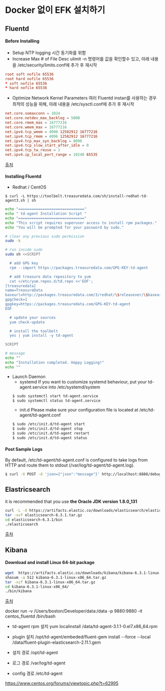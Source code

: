 # Docker 없이 EFK 설치하기

## Fluentd
#### Before Installing
- Setup NTP
logging 시간 동기화를 위함
- Increase Max # of File Desc
ulimit -n 명령어를 값을 확인할수 있고,
아래 내용을 /etc/security/limits.conf에 추가 후 재시작
```conf
root soft nofile 65536
root hard nofile 65536
* soft nofile 65536
* hard nofile 65536
```
- Optimize Network Kernel Parameters
여러 Fluentd instan를 사용하는 경우 최적의 성능을 위해,
아래 내용을 /etc/sysctl.conf에 추가 후 재시작
```conf
net.core.somaxconn = 1024
net.core.netdev_max_backlog = 5000
net.core.rmem_max = 16777216
net.core.wmem_max = 16777216
net.ipv4.tcp_wmem = 4096 12582912 16777216
net.ipv4.tcp_rmem = 4096 12582912 16777216
net.ipv4.tcp_max_syn_backlog = 8096
net.ipv4.tcp_slow_start_after_idle = 0
net.ipv4.tcp_tw_reuse = 1
net.ipv4.ip_local_port_range = 10240 65535
```
[출처](https://docs.fluentd.org/v1.0/articles/before-install)

#### Installing Fluentd
- Redhat / CentOS
```
$ curl -L https://toolbelt.treasuredata.com/sh/install-redhat-td-agent3.sh | sh
```
```sh
echo "=============================="
echo " td-agent Installation Script "
echo "=============================="
echo "This script requires superuser access to install rpm packages."
echo "You will be prompted for your password by sudo."

# clear any previous sudo permission
sudo -k

# run inside sudo
sudo sh <<SCRIPT

  # add GPG key
  rpm --import https://packages.treasuredata.com/GPG-KEY-td-agent

  # add treasure data repository to yum
  cat >/etc/yum.repos.d/td.repo <<'EOF';
[treasuredata]
name=TreasureData
baseurl=http://packages.treasuredata.com/3/redhat/\$releasever/\$basearch
gpgcheck=1
gpgkey=https://packages.treasuredata.com/GPG-KEY-td-agent
EOF

  # update your sources
  yum check-update

  # install the toolbelt
  yes | yum install -y td-agent

SCRIPT

# message
echo ""
echo "Installation completed. Happy Logging!"
echo ""
```
- Launch Daemon
  - systemd
  If you want to customize systemd behaviour, put your td-agent.service into /etc/systemd/system
  ```sh
  $ sudo systemctl start td-agent.service
  $ sudo systemctl status td-agent.service
  ```
  - init.d
  Please make sure your configuration file is located at /etc/td-agent/td-agent.conf
  ```sh
  $ sudo /etc/init.d/td-agent start
  $ sudo /etc/init.d/td-agent stop
  $ sudo /etc/init.d/td-agent restart
  $ sudo /etc/init.d/td-agent status
  ```
#### Post Sample Logs
By default, /etc/td-agent/td-agent.conf is configured to take logs from HTTP and route them to stdout (/var/log/td-agent/td-agent.log).
```sh
$ curl -X POST -d 'json={"json":"message"}' http://localhost:8888/debug.test
```


## Elastricsearch
it is recommended that you use **the Oracle JDK version 1.8.0_131**
```sh
curl -L -O https://artifacts.elastic.co/downloads/elasticsearch/elasticsearch-6.3.1.tar.gz
tar -xvf elasticsearch-6.3.1.tar.gz
cd elasticsearch-6.3.1/bin
./elasticsearch
```
[출처](https://www.elastic.co/guide/en/elasticsearch/reference/current/_installation.html)

## Kibana
#### Download and install Linux 64-bit package
```sh
wget  https://artifacts.elastic.co/downloads/kibana/kibana-6.3.1-linux-x86_64.tar.gz
shasum -a 512 kibana-6.3.1-linux-x86_64.tar.gz
tar -xzf kibana-6.3.1-linux-x86_64.tar.gz
cd kibana-6.3.1-linux-x86_64/
./bin/kibana
```
[출처](https://www.elastic.co/guide/en/kibana/current/install.html)


docker run -v /Users/boston/Developer/data:/data -p 9880:9880 -it centos_fluentd /bin/bash

* td-agent rpm 설치
yum localinstall /data/td-agent-3.1.1-0.el7.x86_64.rpm
* plugin 설치
/opt/td-agent/embeded/fluent-gem install --force --local /data/fluent-plugin-elasticsearch-2.11.1.gem

* 설치 경로 
/opt/td-agent
* 로그 경로
/var/log/td-agent
* config 경로
/etc/td-agent

https://www.centos.org/forums/viewtopic.php?t=62995
